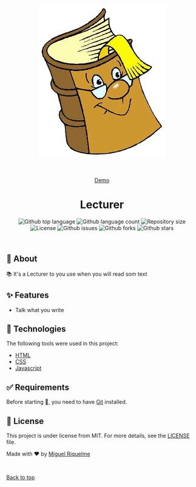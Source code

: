 <div align="center" id="top"> 
  <img src="./.github/app.gif" alt="Lecturer" />

&#xa0;

  <a href="https://miguelrisquelme.github.io/lecturer/">Demo</a>
</div>

<h1 align="center">Lecturer</h1>


<p align="center">
  <img alt="Github top language" src="https://img.shields.io/github/languages/top/miguelrisquelme/lecturer?color=56BEB8">

  <img alt="Github language count" src="https://img.shields.io/github/languages/count/miguelrisquelme/lecturer?color=56BEB8">

  <img alt="Repository size" src="https://img.shields.io/github/repo-size/miguelrisquelme/lecturer?color=56BEB8">

  <img alt="License" src="https://img.shields.io/github/license/miguelrisquelme/lecturer?color=56BEB8">

  <img alt="Github issues" src="https://img.shields.io/github/issues/miguelrisquelme/lecturer?color=56BEB8" />

  <img alt="Github forks" src="https://img.shields.io/github/forks/miguelrisquelme/lecturer?color=56BEB8" />

  <img alt="Github stars" src="https://img.shields.io/github/stars/miguelrisquelme/lecturer?color=56BEB8" />
</p>

<br>

## :dart: About

📚 It's a Lecturer to you use when you will read som text

## :sparkles: Features

- Talk what you write

## :rocket: Technologies

The following tools were used in this project:

- [HTML](https://developer.mozilla.org/pt-BR/docs/Web/HTML)
- [CSS](https://developer.mozilla.org/pt-BR/docs/Web/CSS)
- [Javascript](https://developer.mozilla.org/pt-BR/docs/Web/JavaScript)

## :white_check_mark: Requirements

Before starting :checkered_flag:, you need to have [Git](https://git-scm.com) installed.

## :memo: License

This project is under license from MIT. For more details, see the [LICENSE](LICENSE.md) file.

Made with :heart: by <a href="https://github.com/miguelrisquelme" target="_blank">Miguel Riquelme</a>

&#xa0;

<a href="#top">Back to top</a>
